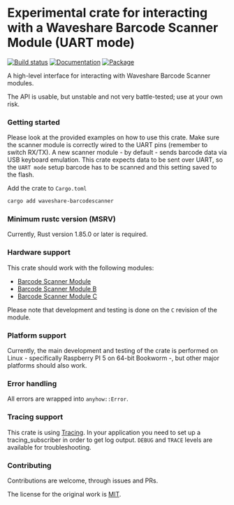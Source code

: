 # Experimental crate for interacting with a Waveshare Barcode Scanner Module (UART mode)

[![Build status](https://github.com/ronnybremer/waveshare-barcodescanner-rs/workflows/waveshare-barcodescanner-rust/badge.svg)](https://github.com/ronnybremer/waveshare-barcodescanner-rs/actions/workflows/waveshare-barcodescanner-rust.yml)
[![Documentation](https://docs.rs/waveshare-barcodescanner/badge.svg)](https://docs.rs/waveshare-barcodescanner)
[![Package](https://img.shields.io/crates/v/waveshare-barcodescanner.svg)](https://crates.io/crates/waveshare-barcodescanner)

A high-level interface for interacting with Waveshare Barcode Scanner modules.

The API is usable, but unstable and not very battle-tested; use at your own risk.

### Getting started

Please look at the provided examples on how to use this crate.
Make sure the scanner module is correctly wired to the UART pins (remember to switch RX/TX). A new scanner module - by default - sends barcode data via USB keyboard emulation. This crate expects data to be sent over UART, so the `UART mode` setup barcode has to be scanned and this setting saved to the flash.

Add the crate to `Cargo.toml`
```sh
cargo add waveshare-barcodescanner
```

### Minimum rustc version (MSRV)

Currently, Rust version 1.85.0 or later is required.

### Hardware support

This crate should work with the following modules:
* [Barcode Scanner Module](https://www.waveshare.com/barcode-scanner-module.htm)
* [Barcode Scanner Module B](https://www.waveshare.com/barcode-scanner-module-b.htm)
* [Barcode Scanner Module C](https://www.waveshare.com/barcode-scanner-module-c.htm)

Please note that development and testing is done on the `C` revision of the module.

### Platform support

Currently, the main development and testing of the crate is performed on Linux - specifically Raspberry PI 5 on 64-bit Bookworm -, but other major platforms should also work.

### Error handling

All errors are wrapped into `anyhow::Error`.

### Tracing support

This crate is using [Tracing](https://github.com/tokio-rs/tracing).
In your application you need to set up a tracing_subscriber in order to get log output. `DEBUG` and `TRACE` levels are available for troubleshooting.

### Contributing

Contributions are welcome, through issues and PRs.

The license for the original work is [MIT](https://opensource.org/licenses/MIT).
